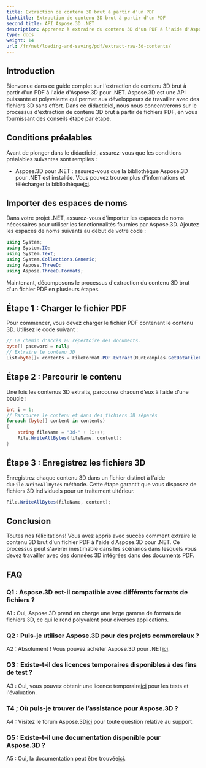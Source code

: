 ```yaml
---
title: Extraction de contenu 3D brut à partir d'un PDF
linktitle: Extraction de contenu 3D brut à partir d'un PDF
second_title: API Aspose.3D .NET
description: Apprenez à extraire du contenu 3D d'un PDF à l'aide d'Aspose.3D pour .NET. Guide étape par étape avec des exemples de code.
type: docs
weight: 14
url: /fr/net/loading-and-saving/pdf/extract-raw-3d-contents/
---
```

## Introduction

Bienvenue dans ce guide complet sur l'extraction de contenu 3D brut à partir d'un PDF à l'aide d'Aspose.3D pour .NET. Aspose.3D est une API puissante et polyvalente qui permet aux développeurs de travailler avec des fichiers 3D sans effort. Dans ce didacticiel, nous nous concentrerons sur le processus d'extraction de contenu 3D brut à partir de fichiers PDF, en vous fournissant des conseils étape par étape.

## Conditions préalables

Avant de plonger dans le didacticiel, assurez-vous que les conditions préalables suivantes sont remplies :

-  Aspose.3D pour .NET : assurez-vous que la bibliothèque Aspose.3D pour .NET est installée. Vous pouvez trouver plus d'informations et télécharger la bibliothèque[ici](https://releases.aspose.com/3d/net/).

## Importer des espaces de noms

Dans votre projet .NET, assurez-vous d'importer les espaces de noms nécessaires pour utiliser les fonctionnalités fournies par Aspose.3D. Ajoutez les espaces de noms suivants au début de votre code :

```csharp
using System;
using System.IO;
using System.Text;
using System.Collections.Generic;
using Aspose.ThreeD;
using Aspose.ThreeD.Formats;
```

Maintenant, décomposons le processus d'extraction du contenu 3D brut d'un fichier PDF en plusieurs étapes.

## Étape 1 : Charger le fichier PDF

Pour commencer, vous devez charger le fichier PDF contenant le contenu 3D. Utilisez le code suivant :

```csharp
// Le chemin d'accès au répertoire des documents.
byte[] password = null;
// Extraire le contenu 3D
List<byte[]> contents = FileFormat.PDF.Extract(RunExamples.GetDataFilePath("House_Design.pdf"), password);
```

## Étape 2 : Parcourir le contenu

Une fois les contenus 3D extraits, parcourez chacun d’eux à l’aide d’une boucle :

```csharp
int i = 1;
// Parcourez le contenu et dans des fichiers 3D séparés
foreach (byte[] content in contents)
{
    string fileName = "3d-" + (i++);
    File.WriteAllBytes(fileName, content);
}
```

## Étape 3 : Enregistrez les fichiers 3D

 Enregistrez chaque contenu 3D dans un fichier distinct à l'aide du`File.WriteAllBytes` méthode. Cette étape garantit que vous disposez de fichiers 3D individuels pour un traitement ultérieur.

```csharp
File.WriteAllBytes(fileName, content);
```

## Conclusion

Toutes nos félicitations! Vous avez appris avec succès comment extraire le contenu 3D brut d'un fichier PDF à l'aide d'Aspose.3D pour .NET. Ce processus peut s'avérer inestimable dans les scénarios dans lesquels vous devez travailler avec des données 3D intégrées dans des documents PDF.

## FAQ

### Q1 : Aspose.3D est-il compatible avec différents formats de fichiers ?

A1 : Oui, Aspose.3D prend en charge une large gamme de formats de fichiers 3D, ce qui le rend polyvalent pour diverses applications.

### Q2 : Puis-je utiliser Aspose.3D pour des projets commerciaux ?

 A2 : Absolument ! Vous pouvez acheter Aspose.3D pour .NET[ici](https://purchase.aspose.com/buy).

### Q3 : Existe-t-il des licences temporaires disponibles à des fins de test ?

 A3 : Oui, vous pouvez obtenir une licence temporaire[ici](https://purchase.aspose.com/temporary-license/) pour les tests et l'évaluation.

### T4 ; Où puis-je trouver de l’assistance pour Aspose.3D ?

 A4 : Visitez le forum Aspose.3D[ici](https://forum.aspose.com/c/3d/18) pour toute question relative au support.

### Q5 : Existe-t-il une documentation disponible pour Aspose.3D ?

 A5 : Oui, la documentation peut être trouvée[ici](https://reference.aspose.com/3d/net/).